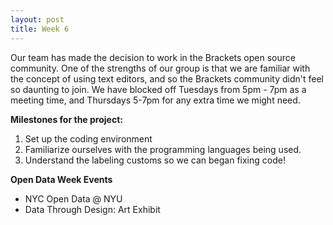 ```yaml
---
layout: post
title: Week 6
---
```


Our team has made the decision to work in the Brackets open source community. One of the strengths of our group is that we are familiar with the concept of using text editors, and so the Brackets community didn't feel so daunting to join. We have blocked off Tuesdays from 5pm - 7pm as a meeting time, and Thursdays 5-7pm for any extra time we might need. 

**Milestones for the project:**
1. Set up the coding environment 
2. Familiarize ourselves with the programming languages being used. 
3. Understand the labeling customs so we can began fixing code! 

**Open Data Week Events** 
- NYC Open Data @ NYU 
- Data Through Design: Art Exhibit 
